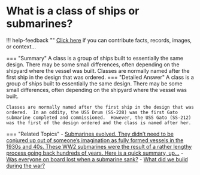 # What is a class of ships or submarines?

!!! help-feedback ""
    <a href="/feedback/" data-feedback-link>Click here</a>
    if you can contribute facts, records, images, or context…

<a id="summary"></a>
=== "Summary"
    A class is a group of ships built to essentially the same design. There may be some small differences, often depending on the shipyard where the vessel was built. Classes are normally named after the first ship in the design that was ordered.
=== "Detailed Answer"
    A class is a group of ships built to essentially the same design.  There may be some small differences, often depending on the shipyard where the vessel was built.

    Classes are normally named after the first ship in the design that was ordered.  In an oddity, the USS Drum (SS-228) was the first Gato submarine completed and commissioned.  However, the USS Gato (SS-212) was the first of the design ordered and the class is named after her.
=== "Related Topics"
    - [Submarines evolved. They didn’t need to be conjured up out of someone’s imagination as fully formed vessels in the 1930s and 40s. These WW2 submarines were the result of a rather lengthy process going back hundreds of years. Here is a quick summary, up…](./submarines-evolved-they-didnt-need-to-be-conjured-up-out-of-someones-imagination.md#summary)
    - [Was everyone on board lost when a submarine sank?](./was-everyone-on-board-lost-when-a-submarine-sank.md#summary)
    - [What did we build during the war?](./what-did-we-build-during-the-war.md#summary)